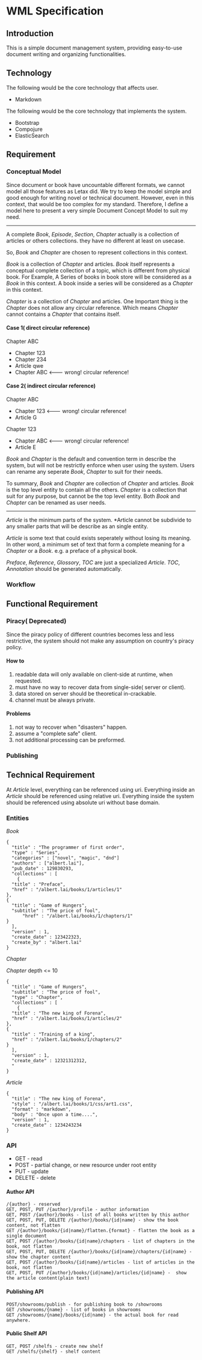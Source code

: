 WML Specification
=================

Introduction
------------

This is a simple document management system,
providing easy-to-use document writing and organizing functionalities.

Technology
----------

The following would be the core technology that affects user.

- Markdown

The following would be the core technology that implements the system.

- Bootstrap
- Compojure
- ElasticSearch

Requirement
-----------

### Conceptual Model

Since document or book have uncountable different formats, we cannot
model all those features as Letax did. We try to keep the model simple
and good enough for writing novel or technical document. However,
even in this context, that would be too complex for my standard.
Therefore, I define a model here to present a very simple
Document Concept Model to suit my need.

* * *

A complete *Book*, *Episode*, *Section*, *Chapter* actually
is a collection of articles or others collections.
they have no different at least on usecase.

So, *Book* and *Chapter* are chosen to represent collections in this context.

*Book* is a collection of *Chapter* and articles.
*Book* itself represents a conceptual complete collection
of a topic, which is different from physical book.
For Example, A Series of books in book store will be considered
as a *Book* in this context. A book inside a series will be
considered as a *Chapter* in this context.

*Chapter* is a collection of *Chapter* and articles. One 
Important thing is the *Chapter* does not allow any circular reference.
Which means *Chapter* cannot contains a *Chapter* that contains itself.

#### Case 1( direct circular reference)

Chapter ABC
* Chapter 123
* Chapter 234
* Article qwe
* Chapter ABC <--- wrong! circular reference!

#### Case 2( indirect circular reference)

Chapter ABC
* Chapter 123 <--- wrong! circular reference!
* Article G

Chapter 123
* Chapter ABC <--- wrong! circular reference!
* Article E

*Book* and *Chapter* is the default and convention term in
describe the system, but will not be restrictly enforce 
when user using the system. Users can rename any seperate *Book*,
*Chapter* to suit for their needs.

To summary, *Book* and *Chapter* are collection of *Chapter* and articles.
*Book* is the top level entity to contain all the others.
*Chapter* is a collection that suit for any purpose,
but cannot be the top level entity. Both *Book* and
*Chapter* can be renamed as user needs.

* * *

*Article* is the minimum parts of the system. *Article cannot be
subdivide to any smaller parts that will be describe as an
single entity.

*Article* is some text that could exists seperately without
losing its meaning. In other word, a minimum set of text that
form a complete meaning for a *Chapter* or a *Book*.
e.g. a preface of a physical book.


*Preface*, *Reference*, *Glossory*, *TOC* are just a specialized *Article*.
*TOC*, *Annotation* should be generated automatically.

### Workflow

Functional Requirement
----------------------

### Piracy( Deprecated)

Since the piracy policy of different countries becomes less and less
restrictive, the system should not make any assumption on
country's piracy policy.

#### How to

1. readable data will only available on client-side at runtime, when requested.
2. must have no way to recover data from single-side( server or client).
3. data stored on server should be theoretical in-crackable. 
4. channel must be always private.

#### Problems

1. not way to recover when "disasters" happen.
2. assume a "complete safe" client.
3. not additional processing can be preformed.

### Publishing


Technical Requirement
---------------------

At *Article* level, everything can be referenced using uri.
Everything inside an *Article* should be referenced using relative uri.
Everything inside the system should be referenced using absolute uri
without base domain.

### Entities

*Book*

    {
      "title" : "The programmer of first order",
      "type" : "Series",
      "categories" : ["novel", "magic", "dnd"]
      "authors" : ["albert.lai"],
      "pub_date" : 129830293,
      "collections" : [
        { 
	  "title" : "Preface",
	  "href" : "/albert.lai/books/1/articles/1"
	},
	{
	  "title" : "Game of Hungers",
	  "subtitle" : "The price of fool",
          "href" : "/albert.lai/books/1/chapters/1"
	}
      ],
      "version" : 1,
      "create_date" : 123422323,
      "create_by" : "albert.lai"
    }

*Chapter*

*Chapter* depth <= 10

    {
      "title" : "Game of Hungers",
      "subtitle" : "The price of fool",
      "type" : "Chapter",
      "collections" : [
        {
	  "title" : "The new king of Forena",
	  "href" : "/albert.lai/books/1/articles/2"
	},
	{
	  "title" : "Training of a king",
	  "href" : "/albert.lai/books/1/chapters/2"
	}
      ],
      "version" : 1,
      "create_date" : 12321312312,
      "
    }

*Article*

    {
      "title" : "The new king of Forena",
      "style" : "/albert.lai/books/1/css/art1.css",
      "format" : "markdown",
      "body" : "Once upon a time....",
      "version" : 1,
      "create_date" : 1234243234
    }

### API

* GET - read
* POST - partial change, or new resource under root entity
* PUT - update
* DELETE - delete

#### Author API

    /{author} - reserved
    GET, POST, PUT /{author}/profile - author information
    GET, POST /{author}/books - list of all books written by this author
    GET, POST, PUT, DELETE /{author}/books/{id|name} - show the book content, not flatten
    GET /{author}/books/{id|name}/flatten.{format} - flatten the book as a single document
    GET, POST /{author}/books/{id|name}/chapters - list of chapters in the book, not flatten
    GET, POST, PUT, DELETE /{author}/books/{id|name}/chapters/{id|name} - show the chapter content
    GET, POST /{author}/books/{id|name}/articles - list of articles in the book, not flatten
    GET, POST, PUT /{author}/books/{id|name}/articles/{id|name} -  show the article content(plain text)

#### Publishing API

    POST/showrooms/publish - for publishing book to /showrooms
    GET /showrooms/{name} - list of books in showrooms
    GET /showrooms/{name}/books/{id|name} - the actual book for read anywhere.
    
#### Public Shelf API

    GET, POST /shelfs - create new shelf
    GET /shelfs/{shelf} - shelf content

